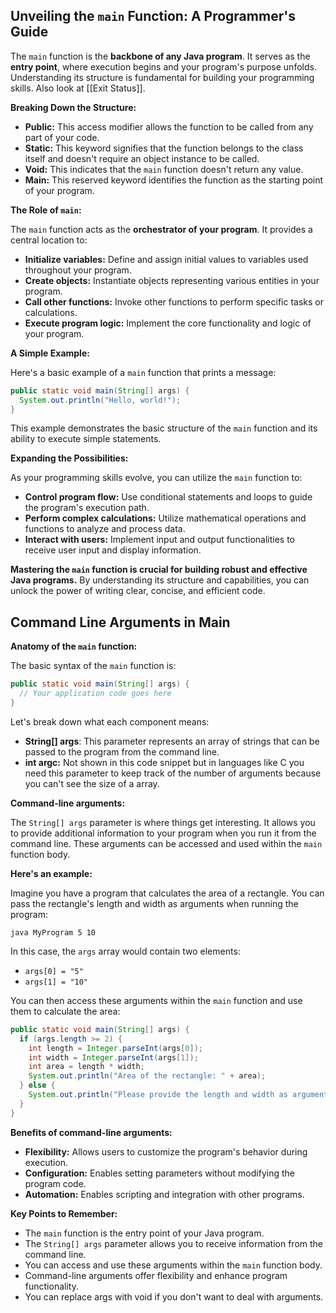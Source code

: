 

## Unveiling the `main` Function: A Programmer's Guide

The `main` function is the **backbone of any Java program**. It serves as the **entry point**, where execution begins and your program's purpose unfolds. Understanding its structure is fundamental for building your programming skills.  Also look at [[Exit Status]].

**Breaking Down the Structure:**

- **Public:** This access modifier allows the function to be called from any part of your code.
- **Static:** This keyword signifies that the function belongs to the class itself and doesn't require an object instance to be called.
- **Void:** This indicates that the `main` function doesn't return any value.
- **Main:** This reserved keyword identifies the function as the starting point of your program.

**The Role of `main`:**

The `main` function acts as the **orchestrator of your program**. It provides a central location to:

- **Initialize variables:** Define and assign initial values to variables used throughout your program.
- **Create objects:** Instantiate objects representing various entities in your program.
- **Call other functions:** Invoke other functions to perform specific tasks or calculations.
- **Execute program logic:** Implement the core functionality and logic of your program.

**A Simple Example:**

Here's a basic example of a `main` function that prints a message:

```java
public static void main(String[] args) {
  System.out.println("Hello, world!");
}
```

This example demonstrates the basic structure of the `main` function and its ability to execute simple statements.

**Expanding the Possibilities:**

As your programming skills evolve, you can utilize the `main` function to:

- **Control program flow:** Use conditional statements and loops to guide the program's execution path.
- **Perform complex calculations:** Utilize mathematical operations and functions to analyze and process data.
- **Interact with users:** Implement input and output functionalities to receive user input and display information.

**Mastering the `main` function is crucial for building robust and effective Java programs.** By understanding its structure and capabilities, you can unlock the power of writing clear, concise, and efficient code.


## Command Line Arguments in Main


**Anatomy of the `main` function:**

The basic syntax of the `main` function is:

```java
public static void main(String[] args) {
  // Your application code goes here
}
```

Let's break down what each component means:

- **String[] args**: This parameter represents an array of strings that can be passed to the program from the command line.
- **int argc:** Not shown in this code snippet but in languages like C you need this parameter to keep track of the number of arguments because you can't see the size of a array.

**Command-line arguments:**

The `String[] args` parameter is where things get interesting. It allows you to provide additional information to your program when you run it from the command line. These arguments can be accessed and used within the `main` function body.

**Here's an example:**

Imagine you have a program that calculates the area of a rectangle. You can pass the rectangle's length and width as arguments when running the program:

```
java MyProgram 5 10
```

In this case, the `args` array would contain two elements:

- `args[0] = "5"`
- `args[1] = "10"`

You can then access these arguments within the `main` function and use them to calculate the area:


```java
public static void main(String[] args) {
  if (args.length >= 2) {
    int length = Integer.parseInt(args[0]);
    int width = Integer.parseInt(args[1]);
    int area = length * width;
    System.out.println("Area of the rectangle: " + area);
  } else {
    System.out.println("Please provide the length and width as arguments.");
  }
}
```

**Benefits of command-line arguments:**

- **Flexibility:** Allows users to customize the program's behavior during execution.
- **Configuration:** Enables setting parameters without modifying the program code.
- **Automation:** Enables scripting and integration with other programs.

**Key Points to Remember:**

- The `main` function is the entry point of your Java program.
- The `String[] args` parameter allows you to receive information from the command line.
- You can access and use these arguments within the `main` function body.
- Command-line arguments offer flexibility and enhance program functionality. 
- You can replace args with void if you don't want to deal with arguments.

